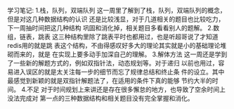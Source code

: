 学习笔记:
1.栈，队列，双端队列
这一周里了解到了栈，队列，双端队列的概念，但是对这几种数据结构的认识
还是比较浅显，对于几道相关的题目也比较吃力，下一周抽时间把这几种结构
巩固和消化掉，相关题目多看看别人的题解。
2.数组，链表，跳表
这三种结构里除了跳表平时也都用过，也是听超哥说了才知道redis用的就是跳
表这个结构，不由得感叹好多大的理论其实就是小的基础理论堆砌而来的，就是
在实现上要多动手加深自己的理解。
3.解体方法
这一周还是学到了一些新的解题方式的，例如双指针法，动态规划等。对于递归
以前也用过，容易进入误区的就是太关注每一步的细节而忘了规律总结和终止条
件的设立。其中最感觉到新颖的就是双指针解题法了，在适用的条件下真的能够
节约大半的时间。
4.不足
对于时间规划上来讲还是存在很多懈怠的地方，也导致了空余时间上没法完成对
第一点的三种数据结构和相关题目没有完全掌握和消化。